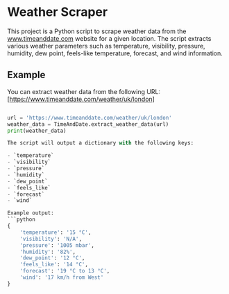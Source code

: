 # Weather Scraper

This project is a Python script to scrape weather data from the www.timeanddate.com website for a given location. The script extracts various weather parameters such as temperature, visibility, pressure, humidity, dew point, feels-like temperature, forecast, and wind information.

## Example

You can extract weather data from the following URL: [https://www.timeanddate.com/weather/uk/london]
```python

url = 'https://www.timeanddate.com/weather/uk/london'
weather_data = TimeAndDate.extract_weather_data(url)
print(weather_data)

The script will output a dictionary with the following keys:

- `temperature`
- `visibility`
- `pressure`
- `humidity`
- `dew_point`
- `feels_like`
- `forecast`
- `wind`

Example output:
```python
{
    'temperature': '15 °C',
    'visibility': 'N/A',
    'pressure': '1005 mbar',
    'humidity': '82%',
    'dew_point': '12 °C',
    'feels_like': '14 °C',
    'forecast': '19 °C to 13 °C',
    'wind': '17 km/h from West'
}